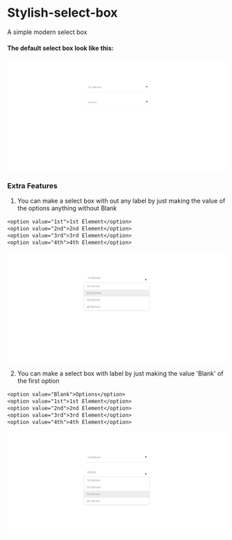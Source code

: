 # Stylish-select-box
A simple modern select box

#### The default select box look like this:
![defalt-select-box](ss/screencapture1.png)

### Extra Features
1. You can make a select box with out any label by just making the value of the options anything without Blank
```
<option value="1st">1st Element</option>
<option value="2nd">2nd Element</option>
<option value="3rd">3rd Element</option>
<option value="4th">4th Element</option>
```
![labelless select box](ss/screencapture2.png)

2. You can make a select box with label by just making the value 'Blank' of the first option
```
<option value="Blank">Options</option>
<option value="1st">1st Element</option>
<option value="2nd">2nd Element</option>
<option value="3rd">3rd Element</option>
<option value="4th">4th Element</option>
```
![select box with label](ss/screencapture3.png)
